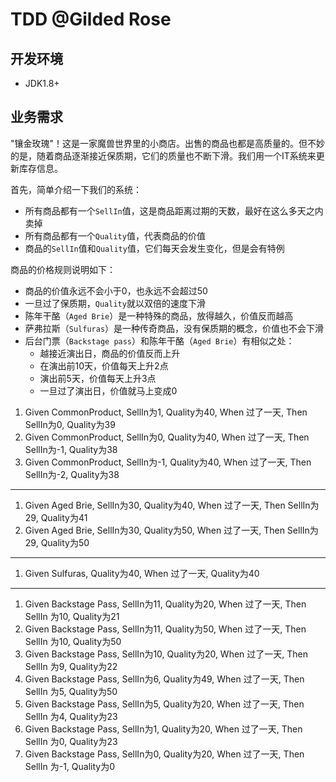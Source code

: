 # TDD @Gilded Rose


## 开发环境
 - JDK1.8+
 
## 业务需求

"镶金玫瑰"！这是一家魔兽世界里的小商店。出售的商品也都是高质量的。但不妙的是，随着商品逐渐接近保质期，它们的质量也不断下滑。我们用一个IT系统来更新库存信息。

首先，简单介绍一下我们的系统：

- 所有商品都有一个`SellIn`值，这是商品距离过期的天数，最好在这么多天之内卖掉
- 所有商品都有一个`Quality`值，代表商品的价值
- 商品的`SellIn`值和`Quality`值，它们每天会发生变化，但是会有特例


商品的价格规则说明如下：

- 商品的价值永远不会小于0，也永远不会超过50
- 一旦过了保质期，`Quality`就以双倍的速度下滑
- 陈年干酪（`Aged Brie`）是一种特殊的商品，放得越久，价值反而越高
- 萨弗拉斯（`Sulfuras`）是一种传奇商品，没有保质期的概念，价值也不会下滑
- 后台门票（`Backstage pass`）和陈年干酪（`Aged Brie`）有相似之处：
	- 越接近演出日，商品的价值反而上升
	- 在演出前10天，价值每天上升2点
	- 演出前5天，价值每天上升3点
	- 一旦过了演出日，价值就马上变成0

1. Given CommonProduct,  SellIn为1, Quality为40, When 过了一天, Then SellIn为0, Quality为39  
2. Given CommonProduct,  SellIn为0,  Quality为40, When 过了一天, Then SellIn为-1, Quality为38  
3. Given CommonProduct,  SellIn为-1, Quality为40, When 过了一天, Then SellIn为-2, Quality为38
---
1. Given Aged Brie,      SellIn为30, Quality为40, When 过了一天, Then SellIn为29, Quality为41
2. Given Aged Brie,      SellIn为30, Quality为50, When 过了一天, Then SellIn为29, Quality为50
---
1. Given Sulfuras,                   Quality为40, When 过了一天,                 Quality为40
---
1. Given Backstage Pass, SellIn为11, Quality为20, When 过了一天, Then SellIn 为10, Quality为21
2. Given Backstage Pass, SellIn为11, Quality为50, When 过了一天, Then SellIn 为10, Quality为50
3. Given Backstage Pass, SellIn为10, Quality为20, When 过了一天, Then SellIn 为9,  Quality为22
4. Given Backstage Pass, SellIn为6,  Quality为49, When 过了一天, Then SellIn 为5,  Quality为50
5. Given Backstage Pass, SellIn为5,  Quality为20, When 过了一天, Then SellIn 为4,  Quality为23
6. Given Backstage Pass, SellIn为1,  Quality为20, When 过了一天, Then SellIn 为0,  Quality为23
7. Given Backstage Pass, SellIn为0,  Quality为20, When 过了一天, Then SellIn 为-1, Quality为0
